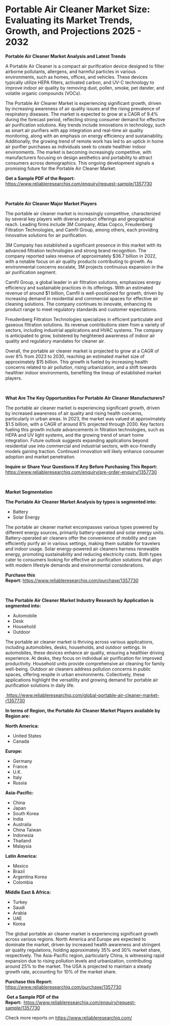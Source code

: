<p><h1>Portable Air Cleaner Market Size: Evaluating its Market Trends, Growth, and Projections 2025 - 2032</h1></p><p><strong>Portable Air Cleaner Market Analysis and Latest Trends</strong></p>
<p><p>A Portable Air Cleaner is a compact air purification device designed to filter airborne pollutants, allergens, and harmful particles in various environments, such as homes, offices, and vehicles. These devices typically utilize HEPA filters, activated carbon, and UV-C technology to improve indoor air quality by removing dust, pollen, smoke, pet dander, and volatile organic compounds (VOCs). </p><p>The Portable Air Cleaner Market is experiencing significant growth, driven by increasing awareness of air quality issues and the rising prevalence of respiratory diseases. The market is expected to grow at a CAGR of 9.4% during the forecast period, reflecting strong consumer demand for effective air purification solutions. Key trends include innovations in technology, such as smart air purifiers with app integration and real-time air quality monitoring, along with an emphasis on energy efficiency and sustainability. Additionally, the growing trend of remote work has led to an uptick in home air purifier purchases as individuals seek to create healthier indoor environments. The market is becoming increasingly competitive, with manufacturers focusing on design aesthetics and portability to attract consumers across demographics. This ongoing development signals a promising future for the Portable Air Cleaner Market.</p></p>
<p><strong>Get a Sample PDF of the Report:&nbsp;</strong> <a href="https://www.reliableresearchiq.com/enquiry/request-sample/1357730?utm_campaign=2212&utm_medium=2&utm_source=Github&utm_content=ia&utm_term=08042025&utm_id=portable-air-cleaner">https://www.reliableresearchiq.com/enquiry/request-sample/1357730</a></p>
<p>&nbsp;</p>
<p><strong>Portable Air Cleaner Major Market Players</strong></p>
<p><p>The portable air cleaner market is increasingly competitive, characterized by several key players with diverse product offerings and geographical reach. Leading firms include 3M Company, Atlas Copco, Freudenberg Filtration Technologies, and Camfil Group, among others, each providing innovative solutions for air purification.</p><p>3M Company has established a significant presence in this market with its advanced filtration technologies and strong brand recognition. The company reported sales revenue of approximately $36.7 billion in 2022, with a notable focus on air quality products contributing to growth. As environmental concerns escalate, 3M projects continuous expansion in the air purification segment.</p><p>Camfil Group, a global leader in air filtration solutions, emphasizes energy efficiency and sustainable practices in its offerings. With an estimated revenue of around $1 billion, Camfil is well-positioned for growth, driven by increasing demand in residential and commercial spaces for effective air cleaning solutions. The company continues to innovate, enhancing its product range to meet regulatory standards and customer expectations.</p><p>Freudenberg Filtration Technologies specializes in efficient particulate and gaseous filtration solutions. Its revenue contributions stem from a variety of sectors, including industrial applications and HVAC systems. The company is anticipated to grow, bolstered by heightened awareness of indoor air quality and regulatory mandates for cleaner air.</p><p>Overall, the portable air cleaner market is projected to grow at a CAGR of over 8% from 2023 to 2030, reaching an estimated market size of approximately $15 billion. This growth is fueled by increasing health concerns related to air pollution, rising urbanization, and a shift towards healthier indoor environments, benefiting the lineup of established market players.</p></p>
<p>&nbsp;</p>
<p><strong>What Are The Key Opportunities For Portable Air Cleaner Manufacturers?</strong></p>
<p><p>The portable air cleaner market is experiencing significant growth, driven by increased awareness of air quality and rising health concerns, particularly in urban areas. In 2023, the market was valued at approximately $1.5 billion, with a CAGR of around 8% projected through 2030. Key factors fueling this growth include advancements in filtration technologies, such as HEPA and UV light systems, and the growing trend of smart home integration. Future outlook suggests expanding applications beyond residential use into commercial and industrial sectors, with eco-friendly models gaining traction. Continued innovation will likely enhance consumer adoption and market penetration.</p></p>
<p><strong>Inquire or Share Your Questions If Any Before Purchasing This Report:</strong> <a href="https://www.reliableresearchiq.com/enquiry/pre-order-enquiry/1357730?utm_campaign=2212&utm_medium=2&utm_source=Github&utm_content=ia&utm_term=08042025&utm_id=portable-air-cleaner">https://www.reliableresearchiq.com/enquiry/pre-order-enquiry/1357730</a></p>
<p>&nbsp;</p>
<p><strong>Market Segmentation</strong></p>
<p><strong>The Portable Air Cleaner Market Analysis by types is segmented into:</strong></p>
<p><ul><li>Battery</li><li>Solar Energy</li></ul></p>
<p><p>The portable air cleaner market encompasses various types powered by different energy sources, primarily battery-operated and solar energy units. Battery-operated air cleaners offer the convenience of mobility and can efficiently purify air in various settings, making them suitable for travelers and indoor usage. Solar energy-powered air cleaners harness renewable energy, promoting sustainability and reducing electricity costs. Both types cater to consumers looking for effective air purification solutions that align with modern lifestyle demands and environmental considerations.</p></p>
<p><strong>Purchase this Report:&nbsp;</strong><a href="https://www.reliableresearchiq.com/purchase/1357730?utm_campaign=2212&utm_medium=2&utm_source=Github&utm_content=ia&utm_term=08042025&utm_id=portable-air-cleaner">https://www.reliableresearchiq.com/purchase/1357730</a></p>
<p>&nbsp;</p>
<p><strong>The Portable Air Cleaner Market Industry Research by Application is segmented into:</strong></p>
<p><ul><li>Automobile</li><li>Desk</li><li>Household</li><li>Outdoor</li></ul></p>
<p><p>The portable air cleaner market is thriving across various applications, including automobiles, desks, households, and outdoor settings. In automobiles, these devices enhance air quality, ensuring a healthier driving experience. At desks, they focus on individual air purification for improved productivity. Household units provide comprehensive air cleaning for family well-being. Outdoor air cleaners address pollution concerns in public spaces, offering respite in urban environments. Collectively, these applications highlight the versatility and growing demand for portable air purification solutions in daily life.</p></p>
<p><a href="https://www.reliableresearchiq.com/global-portable-air-cleaner-market-r1357730?utm_campaign=2212&utm_medium=2&utm_source=Github&utm_content=ia&utm_term=08042025&utm_id=portable-air-cleaner">&nbsp;https://www.reliableresearchiq.com/global-portable-air-cleaner-market-r1357730</a></p>
<p><strong>In terms of Region, the Portable Air Cleaner Market Players available by Region are:</strong></p>
<p>
    <p> <strong> North America: </strong>
        <ul>
            <li>United States</li>
            <li>Canada</li>
        </ul>
        </p> 
    <p> <strong> Europe: </strong>
        <ul>
            <li>Germany</li>
            <li>France</li>
            <li>U.K.</li>
            <li>Italy</li>
            <li>Russia</li>
        </ul>
        </p> 
    <p> <strong> Asia-Pacific: </strong>
        <ul>
            <li>China</li>
            <li>Japan</li>
            <li>South Korea</li>
            <li>India</li>
            <li>Australia</li>
            <li>China Taiwan</li>
            <li>Indonesia</li>
            <li>Thailand</li>
            <li>Malaysia</li>
        </ul>
        </p> 
    <p> <strong> Latin America: </strong>
        <ul>
            <li>Mexico</li>
            <li>Brazil</li>
            <li>Argentina Korea</li>
            <li>Colombia</li>
        </ul>
        </p> 
    <p> <strong> Middle East & Africa: </strong>
        <ul>
            <li>Turkey</li>
            <li>Saudi</li>
            <li>Arabia</li>
            <li>UAE</li>
            <li>Korea</li>
        </ul>
    </p>
    </p>
<p><p>The global portable air cleaner market is experiencing significant growth across various regions. North America and Europe are expected to dominate the market, driven by increased health awareness and stringent air quality regulations, holding approximately 35% and 30% market share, respectively. The Asia-Pacific region, particularly China, is witnessing rapid expansion due to rising pollution levels and urbanization, contributing around 25% to the market. The USA is projected to maintain a steady growth rate, accounting for 10% of the market share.</p></p>
<p><strong>Purchase this Report: </strong><a href="https://www.reliableresearchiq.com/purchase/1357730?utm_campaign=2212&utm_medium=2&utm_source=Github&utm_content=ia&utm_term=08042025&utm_id=portable-air-cleaner">https://www.reliableresearchiq.com/purchase/1357730</a></p>
<p>&nbsp;<strong>Get a Sample PDF of the Report:&nbsp;&nbsp;</strong><a href="https://www.reliableresearchiq.com/enquiry/request-sample/1357730?utm_campaign=2212&utm_medium=2&utm_source=Github&utm_content=ia&utm_term=08042025&utm_id=portable-air-cleaner">https://www.reliableresearchiq.com/enquiry/request-sample/1357730</a></p>
<p><strong></strong></p>
<p>Check more reports on <a href="https://www.reliableresearchiq.com/?utm_campaign=2212&utm_medium=2&utm_source=Github&utm_content=ia&utm_term=08042025&utm_id=portable-air-cleaner">https://www.reliableresearchiq.com/</a></p>